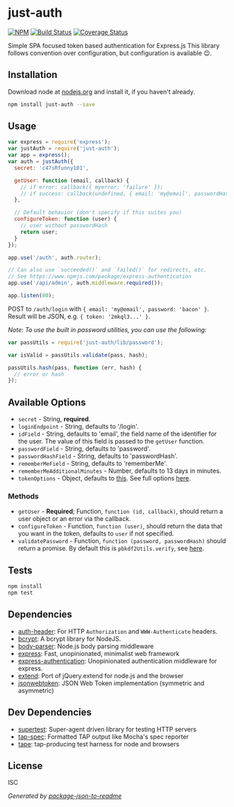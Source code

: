 # just-auth

[![NPM][npm-badge-img]][npm-badge-link]
[![Build Status][travis-badge]][travis-badge-url]
[![Coverage Status][coveralls-badge]][coveralls-badge-url]

Simple SPA focused token based authentication for Express.js
This library follows convention over configuration, but configuration is available :wink:.

## Installation

Download node at [nodejs.org](http://nodejs.org) and install it, if you haven't already.

```sh
npm install just-auth --save
```


## Usage

```js
var express = require('express');
var justAuth = require('just-auth');
var app = express();
var auth = justAuth({
  secret: 'c47sRfunny101',

  getUser: function (email, callback) {
    // if error: callback({ myerror: 'failure' });
    // if success: callback(undefined, { email: 'my@email', passwordHash: '%asdaq42ad..' });
  },

  // Default behavior (don't specify if this suites you)
  configureToken: function (user) {
    // user without passwordHash
    return user;
  }
});

app.use('/auth', auth.router);

// Can also use `succeeded()` and `failed()` for redirects, etc.
// See https://www.npmjs.com/package/express-authentication
app.use('/api/admin', auth.middleware.required());

app.listen(80);
```

POST to `/auth/login` with `{ email: 'my@email', password: 'bacon' }`.
Result will be JSON, e.g. `{ token: '2mkql3...' }`.

_Note: To use the built in password utilities, you can use the following:_

```js
var passUtils = require('just-auth/lib/password');

var isValid = passUtils.validate(pass, hash);

passUtils.hash(pass, function (err, hash) {
  // error or hash
});
```


## Available Options

* `secret` - String, **required**.
* `loginEndpoint` - String, defaults to '/login'.
* `idField` - String, defaults to 'email', the field name of the identifier for the user.
  The value of this field is passed to the `getUser` function.
* `passwordField` - String, defaults to 'password'.
* `passwordHashField` - String, defaults to 'passwordHash'.
* `rememberMeField` - String, defaults to 'rememberMe'.
* `rememberMeAdditionalMinutes` - Number, defaults to 13 days in minutes.
* `tokenOptions` - Object, defaults to [this](https://github.com/knownasilya/just-auth/blob/master/index.js#L14). See full options
  [here](https://github.com/auth0/node-jsonwebtoken#jwtsignpayload-secretorprivatekey-options).

### Methods

* `getUser` - **Required**; Function, `function (id, callback)`, should return a user object or an error via the callback.
* `configureToken` - Function, `function (user)`, should return the data that you want in the token, defaults to `user` if not specified.
* `validatePassword` - Function, `function (password, passwordHash)` should return a promise.
  By default this is `pbkdf2Utils.verify`, see [here](https://www.npmjs.com/package/pbkdf2-utils).




## Tests

```sh
npm install
npm test
```

## Dependencies

- [auth-header](https://github.com/izaakschroeder/auth-header): For HTTP `Authorization` and `WWW-Authenticate` headers.
- [bcrypt](https://github.com/ncb000gt/node.bcrypt.js): A bcrypt library for NodeJS.
- [body-parser](https://github.com/expressjs/body-parser): Node.js body parsing middleware
- [express](https://github.com/strongloop/express): Fast, unopinionated, minimalist web framework
- [express-authentication](https://github.com/izaakschroeder/express-authentication): Unopinionated authentication middleware for express.
- [extend](https://github.com/justmoon/node-extend): Port of jQuery.extend for node.js and the browser
- [jsonwebtoken](https://github.com/auth0/node-jsonwebtoken): JSON Web Token implementation (symmetric and asymmetric)

## Dev Dependencies

- [supertest](https://github.com/visionmedia/supertest): Super-agent driven library for testing HTTP servers
- [tap-spec](https://github.com/scottcorgan/tap-spec): Formatted TAP output like Mocha&#39;s spec reporter
- [tape](https://github.com/substack/tape): tap-producing test harness for node and browsers


## License

ISC

_Generated by [package-json-to-readme](https://github.com/zeke/package-json-to-readme)_

[npm-badge-img]: https://badge.fury.io/js/just-auth.svg
[npm-badge-link]: http://badge.fury.io/js/just-auth
[travis-badge]: https://travis-ci.org/knownasilya/just-auth.svg?branch=master
[travis-badge-url]: https://travis-ci.org/knownasilya/just-auth
[coveralls-badge]: https://coveralls.io/repos/knownasilya/just-auth/badge.svg?branch=master
[coveralls-badge-url]: https://coveralls.io/r/knownasilya/just-auth?branch=master
